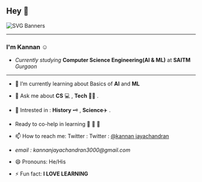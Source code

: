 ## Hey <span class="wave">👋</span>
![SVG Banners](https://svg-banners.vercel.app/api?type=luminance&text1=WELCOME%&width=800&height=200)

 
--- 
### I'm Kannan ☺️

- _Currently studying_ **Computer Science Engineering(AI & ML)** at **SAITM** _Gurgaon_

---

- 🌱 I’m currently learning about Basics of **AI** and **ML**


- 💬 Ask me about **CS** 💻 , **Tech** 🧑‍💻 .


-  🤔 Intrested in :  **History** 🗝️ , **Science**✈️ .


- Ready to co-help in learning 🥇 🥈 🥉


- 📫 How to reach me: Twitter : Twitter : [@kannan jayachandran](https://twitter.com/kannanj362) 
- _email : kannanjayachandran3000@gmail.com_


- 😄 Pronouns: He/His


- ⚡ Fun fact: **I LOVE LEARNING**





